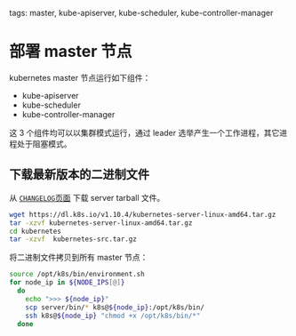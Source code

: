 <!-- toc -->

tags: master, kube-apiserver, kube-scheduler, kube-controller-manager

# 部署 master 节点

kubernetes master 节点运行如下组件：

+ kube-apiserver
+ kube-scheduler
+ kube-controller-manager

这 3 个组件均可以以集群模式运行，通过 leader 选举产生一个工作进程，其它进程处于阻塞模式。

## 下载最新版本的二进制文件

从 [`CHANGELOG`页面](https://github.com/kubernetes/kubernetes/blob/master/CHANGELOG.md) 下载 server tarball 文件。

``` bash
wget https://dl.k8s.io/v1.10.4/kubernetes-server-linux-amd64.tar.gz
tar -xzvf kubernetes-server-linux-amd64.tar.gz
cd kubernetes
tar -xzvf  kubernetes-src.tar.gz
```

将二进制文件拷贝到所有 master 节点：

``` bash
source /opt/k8s/bin/environment.sh
for node_ip in ${NODE_IPS[@]}
  do
    echo ">>> ${node_ip}"
    scp server/bin/* k8s@${node_ip}:/opt/k8s/bin/
    ssh k8s@${node_ip} "chmod +x /opt/k8s/bin/*"
  done
```